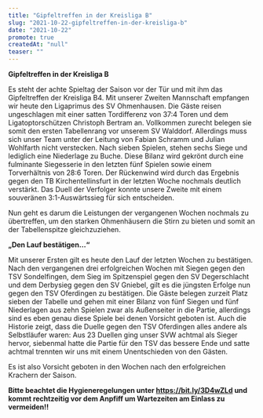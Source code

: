 ```yaml
---
title: "Gipfeltreffen in der Kreisliga B"
slug: "2021-10-22-gipfeltreffen-in-der-kreisliga-b"
date: "2021-10-22"
promote: true
createdAt: "null"
teaser: ""
---
```

**Gipfeltreffen in der Kreisliga B**


Es steht der achte Spieltag der Saison vor der Tür und mit ihm das Gipfeltreffen der Kreisliga B4. Mit unserer Zweiten Mannschaft empfangen wir heute den Ligaprimus des SV Ohmenhausen. Die Gäste reisen ungeschlagen mit einer satten Tordifferenz von 37:4 Toren und dem Ligatoptorschützen Christoph Bertram an. Vollkommen zurecht belegen sie somit den ersten Tabellenrang vor unserem SV Walddorf. Allerdings muss sich unser Team unter der Leitung von Fabian Schramm und Julian Wohlfarth nicht verstecken. Nach sieben Spielen, stehen sechs Siege und lediglich eine Niederlage zu Buche. Diese Bilanz wird gekrönt durch eine fulminante Siegesserie in den letzten fünf Spielen sowie einem Torverhältnis von 28:6 Toren. Der Rückenwind wird durch das Ergebnis gegen den TB Kirchentellinsfurt in der letzten Woche nochmals deutlich verstärkt. Das Duell der Verfolger konnte unsere Zweite mit einem souveränen 3:1-Auswärtssieg für sich entscheiden.


Nun geht es darum die Leistungen der vergangenen Wochen nochmals zu übertreffen, um den starken Ohmenhäusern die Stirn zu bieten und somit an der Tabellenspitze gleichzuziehen.



**„Den Lauf bestätigen…“**


Mit unserer Ersten gilt es heute den Lauf der letzten Wochen zu bestätigen. Nach den vergangenen drei erfolgreichen Wochen mit Siegen gegen den TSV Sondelfingen, dem Sieg im Spitzenspiel gegen den SV Degerschlacht und dem Derbysieg gegen den SV Gniebel, gilt es die jüngsten Erfolge nun gegen den TSV Oferdingen zu bestätigen. Die Gäste belegen zurzeit Platz sieben der Tabelle und gehen mit einer Bilanz von fünf Siegen und fünf Niederlagen aus zehn Spielen zwar als Außenseiter in die Partie, allerdings sind es eben genau diese Spiele bei denen Vorsicht geboten ist. Auch die Historie zeigt, dass die Duelle gegen den TSV Oferdingen alles andere als Selbstläufer waren: Aus 23 Duellen ging unser SVW achtmal als Sieger hervor, siebenmal hatte die Partie für den TSV das bessere Ende und satte achtmal trennten wir uns mit einem Unentschieden von den Gästen.


Es ist also Vorsicht geboten in den Wochen nach den erfolgreichen Krachern der Saison.



**Bitte beachtet die Hygieneregelungen unter <a href="https://bit.ly/3D4wZLd">https://bit.ly/3D4wZLd </a>und kommt rechtzeitig vor dem Anpfiff um Wartezeiten am Einlass zu vermeiden!!**

